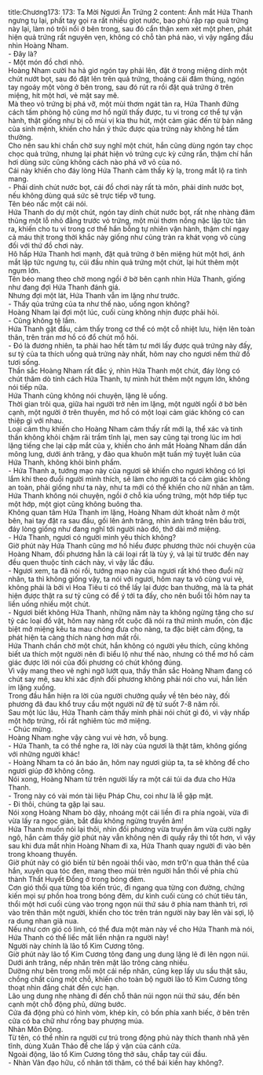 title:Chương173: 173: Ta Mời Ngươi Ăn Trứng 2
content:
Ánh mắt Hứa Thanh ngưng tụ lại, phất tay gọi ra rất nhiều giọt nước, bao phủ rập rạp quả trứng này lại, làm nó trôi nổi ở bên trong, sau đó cẩn thận xem xét một phen, phát hiện quả trứng rất nguyên vẹn, không có chỗ tàn phá nào, vì vậy ngẩng đầu nhìn Hoàng Nham.<br>- Đây là?<br>- Một món đồ chơi nhỏ.<br>Hoàng Nham cười ha hả giơ ngón tay phải lên, đặt ở trong miệng dính một chút nướt bọt, sau đó đặt lên trên quả trứng, thoáng cái đâm thủng, ngón tay ngoáy một vòng ở bên trong, sau đó rút ra rồi đặt quả trứng ở trên miệng, hít một hơi, vẻ mặt say mê.<br>Mà theo vỏ trứng bị phá vỡ, một mùi thơm ngát tản ra, Hứa Thanh đứng cách tấm phòng hộ cũng mơ hồ ngửi thấy được, tu vi trong cơ thể tự vận hành, thật giống như bị cỗ mùi vị kia thu hút, một cảm giác đến từ bản năng của sinh mệnh, khiến cho hắn ý thức được qủa trứng này không hề tầm thường.<br>Cho nên sau khi chần chờ suy nghĩ một chút, hắn cũng dùng ngón tay chọc chọc quả trứng, nhưng lại phát hiện vỏ trứng cực kỳ cứng rắn, thậm chí hắn hơi dùng sức cũng không cách nào phá vỡ vỏ của nó.<br>Cái này khiến cho đáy lòng Hứa Thanh càm thấy kỳ lạ, trong mắt lộ ra tinh mang.<br>- Phải dính chút nước bọt, cái đồ chơi này rất tà môn, phải dính nước bọt, nếu không dùng quá sức sẽ trực tiếp vỡ tung.<br>Tên béo nấc một cái nói.<br>Hứa Thanh do dự một chút, ngón tay dính chút nước bọt, rất nhẹ nhàng đâm thủng một lỗ nhỏ đằng trước vỏ trứng, một mùi thơm nồng nặc lập tức tản ra, khiến cho tu vi trong cơ thể hắn bỗng tự nhiên vận hành, thậm chí ngay cả máu thịt trong thời khắc này giống như cũng tràn ra khát vọng vô cùng đối với thứ đồ chơi này.<br>Hô hấp Hứa Thanh hơi mạnh, đặt quả trứng ở bên miệng hút một hơi, ánh mắt lập tức ngưng tụ, cúi đầu nhìn quả trứng một chút, lại hút thêm một ngụm lớn.<br>Tên béo mang theo chờ mong ngồi ở bờ bên cạnh nhìn Hứa Thanh, giống như đang đợi Hứa Thanh đánh giá.<br>Nhưng đợi một lát, Hứa Thanh vẫn im lặng như trước.<br>- Thấy qủa trứng của ta như thế nào, uống ngon không?<br>Hoàng Nham lại đợi một lúc, cuối cùng không nhịn được phải hỏi.<br>- Cũng không tệ lắm.<br>Hứa Thanh gật đầu, cảm thấy trong cơ thể có một cỗ nhiệt lưu, hiện lên toàn thân, trên trán mơ hồ có đổ chút mồ hôi.<br>- Đó là đương nhiên, ta phải hao hết tâm tư mới lấy được quả trứng này đấy, sư tỷ của ta thích uống quả trứng này nhất, hôm nay cho ngươi nếm thử đồ tươi sống.<br>Thần sắc Hoàng Nham rất đắc ý, nhìn Hứa Thanh một chút, đáy lòng có chút thăm dò tính cách Hứa Thanh, tự mình hút thêm một ngụm lớn, không nói tiếp nữa.<br>Hứa Thanh cũng không nói chuyện, lặng lẽ uống.<br>Thời gian trôi qua, giữa hai người trở nên im lặng, một người ngồi ở bờ bên cạnh, một người ở trên thuyền, mơ hồ có một loại cảm giác không có can thiệp gì với nhau.<br>Loại cảm thụ khiến cho Hoàng Nham cảm thấy rất mới lạ, thể xác và tinh thần không khỏi chậm rãi trầm tĩnh lại, men say cũng tại trong lúc im hơi lặng tiếng che lại cặp mắt của y, khiến cho ánh mắt Hoàng Nham dần dần mông lung, dưới ánh trăng, y đảo qua khuôn mặt tuấn mỹ tuyệt luân của Hứa Thanh, không khỏi bình phẩm.<br>- Hứa Thanh a, tướng mạo này của ngươi sẽ khiến cho ngươi không có lợi lắm khi theo đuổi người mình thích, sẽ làm cho người ta có cảm giác không an toàn, phải giống như ta này, như ta mới có thể khiến cho nữ nhân an tâm.<br>Hứa Thanh không nói chuyện, ngồi ở chỗ kia uống trứng, một hớp tiếp tục một hớp, một giọt cũng không buông tha.<br>Không quan tâm Hứa Thanh im lặng, Hoàng Nham dứt khoát nằm ở một bên, hai tay đặt ra sau đầu, gối lên ánh trăng, nhìn ánh trăng trên bầu trời, đáy lòng giống như đang nghĩ tới người nào đó, thở dài mở miệng.<br>- Hứa Thanh, ngươi có người mình yêu thích không?<br>Giờ phút này Hứa Thanh cũng mơ hồ hiểu được phương thức nói chuyện của Hoàng Nham, đối phương hẳn là cái loại rất là tùy ý, vả lại từ trước đến nay đều quen thuộc tính cách này, vì vậy lắc đầu.<br>- Ngươi xem, ta đã nói rồi, tướng mạo này của ngươi rất khó theo đuổi nữ nhân, ta thì không giống vậy, ta nói với ngươi, hôm nay ta vô cùng vui vẻ, không phải là bởi vì Hoa Tiêu ti có thể lấy lại được ban thưởng, mà là ta phát hiện được thật ra sư tỷ cũng có để ý tới ta đấy, cho nên buổi tối hôm nay ta liền uống nhiều một chút.<br>- Ngươi biết không Hứa Thanh, những năm này ta không ngừng tặng cho sư tỷ các loại đồ vật, hôm nay nàng rốt cuộc đã nói ra thứ mình muốn, còn đặc biệt mở miệng kêu ta mau chóng đưa cho nàng, ta đặc biệt cảm động, ta phát hiện ta càng thích nàng hơn mất rồi.<br>Hứa Thanh chần chờ một chút, hắn không có người yêu thích, cũng không biết ưa thích một người nên đi biểu lộ như thế nào, nhưng có thể mơ hồ cảm giác được lời nói của đối phương có chút không đúng.<br>Vì vậy mang theo vẻ nghi ngờ lướt qua, thấy thần sắc Hoàng Nham đang có chút say mê, sau khi xác định đối phương không phải nói cho vui, hắn liền im lặng xuống.<br>Trong đầu hắn hiện ra lời của người chưởng quầy về tên béo này, đối phương đã đau khổ truy cầu một người nữ đệ tử suốt 7-8 năm rồi.<br>Sau một lúc lâu, Hứa Thanh cảm thấy mình phải nói chút gì đó, vì vậy nhấp một hớp trứng, rồi rất nghiêm túc mở miệng.<br>- Chúc mừng.<br>Hoàng Nham nghe vậy càng vui vẻ hơn, vỗ bụng.<br>- Hứa Thanh, ta có thể nghe ra, lời này của ngươi là thật tâm, không giống với những người khác!<br>- Hoàng Nham ta có ân báo ân, hôm nay ngươi giúp ta, ta sẽ không để cho ngươi giúp đỡ không công.<br>Nói xong, Hoàng Nham từ trên người lấy ra một cái túi da đưa cho Hứa Thanh.<br>- Trong này có vài món tài liệu Pháp Chu, coi như là lễ gặp mặt.<br>- Đi thôi, chúng ta gặp lại sau.<br>Nói xong Hoàng Nham bò dậy, nhoáng một cái liền đi ra phía ngoài, vừa đi vừa lấy ra ngọc giản, bắt đầu không ngừng truyền âm!<br>Hứa Thanh muốn nói lại thôi, nhìn đối phương vừa truyền âm vừa cười ngây ngô, hắn cảm thấy giờ phút này vẫn không nên đi quấy rầy thì tốt hơn, vì vậy sau khi đưa mắt nhìn Hoàng Nham đi xa, Hứa Thanh quay người đi vào bên trong khoang thuyền.<br>Giờ phút này có gió biển từ bên ngoài thổi vào, mơn tr0'n qua thân thể của hắn, xuyên qua tóc đen, mang theo mùi trên người hắn thổi về phía chủ thành Thất Huyết Đồng ở trong bóng đêm.<br>Cơn gió thổi qua từng tòa kiến trúc, đi ngang qua từng con đường, chứng kiến mọi sự phồn hoa trong bóng đêm, dư kình cuối cùng có chút tiêu tán, thổi một hơi cuối cùng vào trong ngọn núi thứ sáu ở phía nam thành trì, rơi vào trên thân một người, khiến cho tóc trên trán người này bay lên vài sợi, lộ ra dung nhan già nua.<br>Nếu như cơn gió có linh, có thể đưa một màn này về cho Hứa Thanh mà nói, Hứa Thanh có thể liếc mắt liền nhận ra người này!<br>Người này chính là lão tổ Kim Cương tông.<br>Giờ phút này lão tổ Kim Cương tông đang ung dung lặng lẽ đi lên ngọn núi.<br>Dưới ánh trăng, nếp nhăn trên mặt lão trông càng nhiều.<br>Dường như bên trong mỗi một cái nếp nhăn, cũng kẹp lấy ưu sầu thật sâu, chồng chất cùng một chỗ, khiến cho toàn bộ người lão tổ Kim Cương tông thoạt nhìn đắng chát đến cực hạn.<br>Lão ung dung nhẹ nhàng đi đến chỗ thân núi ngọn núi thứ sáu, đến bên cạnh một chỗ động phủ, dừng bước.<br>Cửa đá động phủ có hình vòm, khép kín, cỏ bốn phía xanh biếc, ở bên trên cửa có ba chữ như rồng bay phượng múa.<br>Nhàn Môn Động.<br>Từ tên, có thể nhìn ra người cư trú trong động phủ này thích thanh nhã yên tĩnh, dùng Xuân Thảo để che lấp ý vận của cánh cửa.<br>Ngoài động, lão tổ Kim Cương tông thở sâu, chắp tay cúi đầu.<br>- Nhàn Vân đạo hữu, cố nhân tới thăm, có thể bái kiến hay không?.<br>